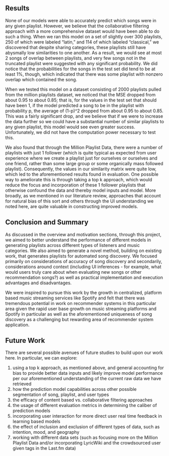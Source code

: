 ## Results

None of our models were able to accurately predict which songs were in any given playlist. However, we believe that the collaborative filtering approach with a more comprehensive dataset would have been able to do such a thing. When we ran this model on a set of slightly over 300 playlists, 250 of which were labeled “latin,” and 114 of which labeled “classical,” we discovered that despite sharing categories, these playlists still have abysmally low similarities to one another. As a result, we would see at most 2 songs of overlap between playlists, and very few songs not in the truncated playlist were suggested with any significant probability. We did notice that the probabilities for the songs in the test set did tend to be at least 1%, though, which indicated that there was some playlist with nonzero overlap which contained the song.

When we tested this model on a dataset consisting of 2000 playlists pulled from the million playlists dataset, we noticed that the MSE dropped from about 0.95 to about 0.85; that is, for the values in the test set that should have been 1, if the model predicted a song to be in the playlist with probability p, the average of (1-p)^2 dropped from about 0.95 to about 0.85. This was a fairly significant drop, and we believe that if we were to increase the data further so we could have a substantial number of similar playlists to any given playlist, this model would see even greater success. Unfortunately, we did not have the computation power necessary to test this.

We also found that through the Million Playlist Data, there were a number of playlists with just 1 follower (which is quite typical as expected from user experience where we create a playlist just for ourselves or ourselves and one friend, rather than some large group or some organically mass followed playlist). Consequently, the values in our similarity matrix were quite low, which led to the aforementioned results found in evaluation. One possible way to ameliorate this is through taking a top k approach, which would reduce the focus and incorporation of these 1 follower playlists that otherwise confound the data and thereby model inputs and model. More broadly, as we mentioned in our literature review, approaches that account for natural bias of this sort and others through the UI understanding we noted here, are quite valuable in constructing improved models.

## Conclusion and Summary
	
As discussed in the overview and motivation sections, through this project, we aimed to better understand the performance of different models in generating playlists across different types of listeners and music categories. We also aimed to generate a novel method, building on existing work, that generates playlists for automated song discovery. We focused primarily on considerations of accuracy of song discovery and secondarily, considerations around context (including UI inferences - for example, what would users truly care about when evaluating new songs or other recommendation songs?) as well as practical implementation and execution advantages and disadvantages.  

We were inspired to pursue this work by the growth in centralized, platform based music streaming services like Spotify and felt that there was tremendous potential in work on recommender systems in this particular area given the rapid user base growth on music streaming platforms and Spotify in particular as well as the aforementioned uniqueness of song discovery as a challenging but rewarding area of recommender system application.

## Future Work

There are several possible avenues of future studies to build upon our work here. In particular, we can explore: 

1. using a top k approach, as mentioned above, and general accounting for bias to provide better data inputs and likely improve model performance per our aforementioned understanding of the current raw data we have retrieved
2. how the prediction model capabilities across other possible segmentation of song, playlist, and user types
3. the efficacy of content based vs. collaborative filtering approaches
4. the usage of different evaluation metrics in determining the caliber of prediction models
5. incorporating user interaction for more direct user real time feedback in learning based models
6. the effect of inclusion and exclusion of different types of data, such as intention, mood, and geography
7. working with different data sets (such as focusing more on the Million Playlist Data and/or incorporating LyricWiki and the crowdsourced user given tags in the Last.fm data)
